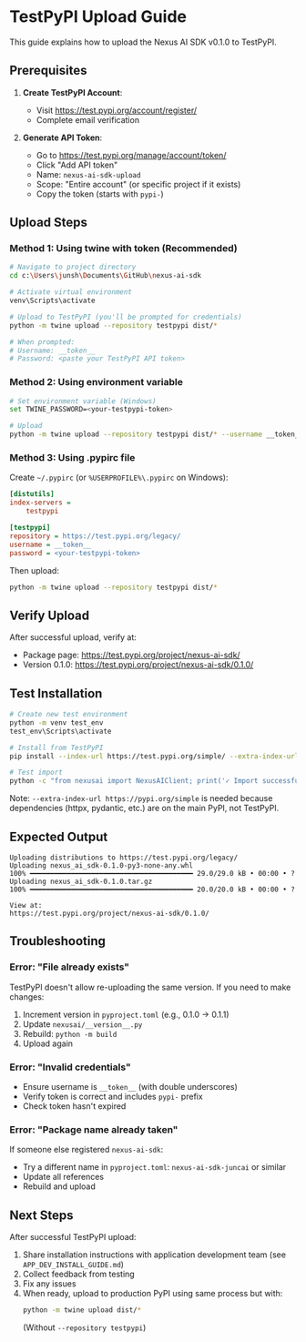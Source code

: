 # TestPyPI Upload Guide

This guide explains how to upload the Nexus AI SDK v0.1.0 to TestPyPI.

## Prerequisites

1. **Create TestPyPI Account**:
   - Visit https://test.pypi.org/account/register/
   - Complete email verification

2. **Generate API Token**:
   - Go to https://test.pypi.org/manage/account/token/
   - Click "Add API token"
   - Name: `nexus-ai-sdk-upload`
   - Scope: "Entire account" (or specific project if it exists)
   - Copy the token (starts with `pypi-`)

## Upload Steps

### Method 1: Using twine with token (Recommended)

```bash
# Navigate to project directory
cd c:\Users\junsh\Documents\GitHub\nexus-ai-sdk

# Activate virtual environment
venv\Scripts\activate

# Upload to TestPyPI (you'll be prompted for credentials)
python -m twine upload --repository testpypi dist/*

# When prompted:
# Username: __token__
# Password: <paste your TestPyPI API token>
```

### Method 2: Using environment variable

```bash
# Set environment variable (Windows)
set TWINE_PASSWORD=<your-testpypi-token>

# Upload
python -m twine upload --repository testpypi dist/* --username __token__
```

### Method 3: Using .pypirc file

Create `~/.pypirc` (or `%USERPROFILE%\.pypirc` on Windows):

```ini
[distutils]
index-servers =
    testpypi

[testpypi]
repository = https://test.pypi.org/legacy/
username = __token__
password = <your-testpypi-token>
```

Then upload:
```bash
python -m twine upload --repository testpypi dist/*
```

## Verify Upload

After successful upload, verify at:
- Package page: https://test.pypi.org/project/nexus-ai-sdk/
- Version 0.1.0: https://test.pypi.org/project/nexus-ai-sdk/0.1.0/

## Test Installation

```bash
# Create new test environment
python -m venv test_env
test_env\Scripts\activate

# Install from TestPyPI
pip install --index-url https://test.pypi.org/simple/ --extra-index-url https://pypi.org/simple nexus-ai-sdk

# Test import
python -c "from nexusai import NexusAIClient; print('✓ Import successful')"
```

Note: `--extra-index-url https://pypi.org/simple` is needed because dependencies (httpx, pydantic, etc.) are on the main PyPI, not TestPyPI.

## Expected Output

```
Uploading distributions to https://test.pypi.org/legacy/
Uploading nexus_ai_sdk-0.1.0-py3-none-any.whl
100% ━━━━━━━━━━━━━━━━━━━━━━━━━━━━━━━━━━━━━━━━ 29.0/29.0 kB • 00:00 • ?
Uploading nexus_ai_sdk-0.1.0.tar.gz
100% ━━━━━━━━━━━━━━━━━━━━━━━━━━━━━━━━━━━━━━━━ 20.0/20.0 kB • 00:00 • ?

View at:
https://test.pypi.org/project/nexus-ai-sdk/0.1.0/
```

## Troubleshooting

### Error: "File already exists"
TestPyPI doesn't allow re-uploading the same version. If you need to make changes:
1. Increment version in `pyproject.toml` (e.g., 0.1.0 → 0.1.1)
2. Update `nexusai/__version__.py`
3. Rebuild: `python -m build`
4. Upload again

### Error: "Invalid credentials"
- Ensure username is `__token__` (with double underscores)
- Verify token is correct and includes `pypi-` prefix
- Check token hasn't expired

### Error: "Package name already taken"
If someone else registered `nexus-ai-sdk`:
- Try a different name in `pyproject.toml`: `nexus-ai-sdk-juncai` or similar
- Update all references
- Rebuild and upload

## Next Steps

After successful TestPyPI upload:
1. Share installation instructions with application development team (see `APP_DEV_INSTALL_GUIDE.md`)
2. Collect feedback from testing
3. Fix any issues
4. When ready, upload to production PyPI using same process but with:
   ```bash
   python -m twine upload dist/*
   ```
   (Without `--repository testpypi`)
